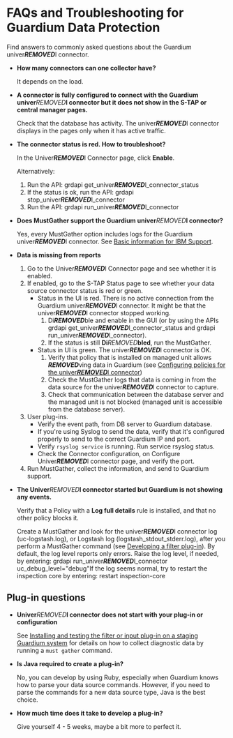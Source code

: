# FAQs and Troubleshooting for Guardium Data Protection

Find answers to commonly asked questions about the Guardium univer***REMOVED***l connector.

-   **How many connectors can one collector have?**

    It depends on the load.

-   **A connector is fully configured to connect with the Guardium univer***REMOVED***l connector but it does not show in the S-TAP or central manager pages.**

    Check that the database has activity. The univer***REMOVED***l connector displays in the pages only when it has active traffic.

-   **The connector status is red. How to troubleshoot?**

    In the Univer***REMOVED***l Connector page, click **Enable**.

    Alternatively:

    1.  Run the API: grdapi get\_univer***REMOVED***l\_connector\_status
    2.  If the status is ok, run the API: grdapi stop\_univer***REMOVED***l\_connector
    3.  Run the API: grdapi run\_univer***REMOVED***l\_connector
-   **Does MustGather support the Guardium univer***REMOVED***l connector?**

    Yes, every MustGather option includes logs for the Guardium univer***REMOVED***l connector. See [Basic information for IBM Support](https://www.ibm.com/docs/en/guardium/11.4?topic=problems-basic-information-support).

-   **Data is missing from reports**

    1.  Go to the Univer***REMOVED***l Connector page and see whether it is enabled.
    2.  If enabled, go to the S-TAP Status page to see whether your data source connector status is red or green.
        -   Status in the UI is red. There is no active connection from the Guardium univer***REMOVED***l connector. It might be that the univer***REMOVED***l connector stopped working.
            1.  Di***REMOVED***ble and enable in the GUI \(or by using the APIs grdapi get\_univer***REMOVED***l\_connector\_status and grdapi run\_univer***REMOVED***l\_connector\).
            2.  If the status is still **Di***REMOVED***bled**, run the MustGather.
        -   Status in UI is green. The univer***REMOVED***l connector is OK.
            1.  Verify that policy that is installed on managed unit allows ***REMOVED***ving data in Guardium \(see [Configuring policies for the univer***REMOVED***l connector](https://www.ibm.com/docs/en/guardium/11.4?topic=connector-configuring-policies-univer***REMOVED***l))
            2.  Check the MustGather logs that data is coming in from the data source for the univer***REMOVED***l connector to capture.
            3.  Check that communication between the database server and the managed unit is not blocked \(managed unit is accessible from the database server\).
    3.  User plug-ins.
        -   Verify the event path, from DB server to Guardium database.
        -   If you're using Syslog to send the data, verify that it's configured properly to send to the correct Guardium IP and port.
        -   Verify `rsyslog service` is running. Run service rsyslog status.
        -   Check the Connector configuration, on Configure Univer***REMOVED***l connector page, and verify the port.
    4.  Run MustGather, collect the information, and send to Guardium support.
-   **The Univer***REMOVED***l connector started but Guardium is not showing any events.**

    Verify that a Policy with a **Log full details** rule is installed, and that no other policy blocks it.

    Create a MustGather and look for the univer***REMOVED***l connector log \(uc-logstash.log\), or Logstash log \(logstash\_stdout\_stderr.log\), after you perform a MustGather command \(see [Developing a filter plug-in](https://www.ibm.com/docs/en/guardium/11.4?topic=ins-developing-filter-plug-in)). By default, the log level reports only errors. Raise the log level, if needed, by entering: grdapi run\_univer***REMOVED***l\_connector uc\_debug\_level="debug"If the log seems normal, try to restart the inspection core by entering: restart inspection-core


## Plug-in questions

-   **Univer***REMOVED***l connector does not start with your plug-in or configuration**

    See [Installing and testing the filter or input plug-in on a staging Guardium system](https://www.ibm.com/docs/en/guardium/11.4?topic=dpi-installing-testing-filter-input-plug-in-staging-guardium-system) for details on how to collect diagnostic data by running a `must gather` command.

-   **Is Java required to create a plug-in?**

    No, you can develop by using Ruby, especially when Guardium knows how to parse your data source commands. However, if you need to parse the commands for a new data source type, Java is the best choice.

-   **How much time does it take to develop a plug-in?**

    Give yourself 4 - 5 weeks, maybe a bit more to perfect it.
